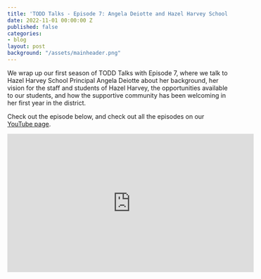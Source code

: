 ```yaml
---
title: 'TODD Talks - Episode 7: Angela Deiotte and Hazel Harvey School'
date: 2022-11-01 00:00:00 Z
published: false
categories:
- blog
layout: post
background: "/assets/mainheader.png"
---
```


We wrap up our first season of TODD Talks with Episode 7, where we talk to Hazel Harvey School Principal Angela Deiotte about her background, her vision for the staff and students of Hazel Harvey, the opportunities available to our students, and how the supportive community has been welcoming in her first year in the district.

Check out the episode below, and check out all the episodes on our [YouTube page](https://www.youtube.com/playlist?list=PLw3SLzv82EP5K2CtraKpOq6XKhfKkdN14).

<iframe width="560" height="315" src="https://www.youtube.com/embed/Y5WlB77hBT8" title="YouTube video player" frameborder="0" allow="accelerometer; autoplay; clipboard-write; encrypted-media; gyroscope; picture-in-picture" allowfullscreen></iframe>


